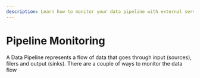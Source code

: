 ```yaml
---
description: Learn how to monitor your data pipeline with external services
---
```


# Pipeline Monitoring

A Data Pipeline represents a flow of data that goes through input \(sources\), filers and output \(sinks\). There are a couple of ways to monitor the data flow

